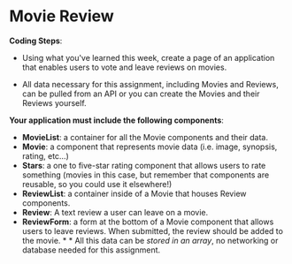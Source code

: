 # Movie Review

**Coding Steps**:

* Using what you've learned this week, create a page of an application that enables users to vote and leave reviews on movies.

* All data necessary for this assignment, including Movies and Reviews, can be pulled from an API or you can create the Movies and their Reviews yourself.

**Your application must include the following components**:
* **MovieList**: a container for all the Movie components and their data.  
* **Movie**: a component that represents movie data (i.e. image, synopsis, rating, etc…)
* **Stars**: a one to five-star rating component that allows users to rate something (movies in this case, but remember that components are reusable, so you could use it elsewhere!)
* **ReviewList**: a container inside of a Movie that houses Review components.
* **Review**: A text review a user can leave on a movie.
* **ReviewForm**: a form at the bottom of a Movie component that allows users to leave reviews. When submitted, the review should be added to the movie. * * All this data can be *stored in an array*, no networking or database needed for this assignment.